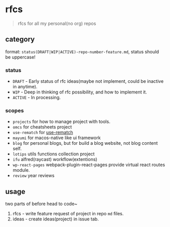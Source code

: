 # rfcs
> rfcs for all my personal(no org) repos

## category

format: `status(DRAFT|WIP|ACTIVE)-repo-number-feature.md`, status should be uppercase!

### status

- `DRAFT` - Early status of rfc ideas(maybe not implement, could be inactive in anytime).
- `WIP` - Deep in thinking of rfc possibility, and how to implement it.
- `ACTIVE` - In processing.

### scopes

- `projects` for how to manage project with tools.
- `omcs` for cheatsheets project
- `use-rematch` for [use-rematch](https://github.com/JiangWeixian/use-rematch)
- `mayumi` for macos-native like ui framework
- `blog` for personal blogs, but for build a blog website, not blog content self.
- `lotips` utils functions collection project
- `ifu` alfred(raycast) workflow(extentions)
- `wp-react-pages` webpack-plugin-react-pages provide virtual react routes module.
- `review` year reviews

## usage

two parts of before head to code~

1. rfcs - write feature request of project in repo `md` files.
2. ideas - create ideas(project) in issue tab.

